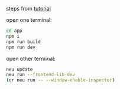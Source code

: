steps from [tutorial](https://neutralino.js.org/docs/how-to/use-a-frontend-library/)

open one terminal:
```bash
cd app
npm i
npm run build
npm run dev
```

open other terminal:
```bash
neu update
neu run --frontend-lib-dev
(or neu run -- --window-enable-inspector)
```
